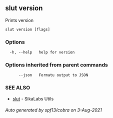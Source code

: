 ## slut version

Prints version

```
slut version [flags]
```

### Options

```
  -h, --help   help for version
```

### Options inherited from parent commands

```
      --json   Formatu output to JSON
```

### SEE ALSO

* [slut](slut.md)	 - SikaLabs Utils

###### Auto generated by spf13/cobra on 3-Aug-2021
